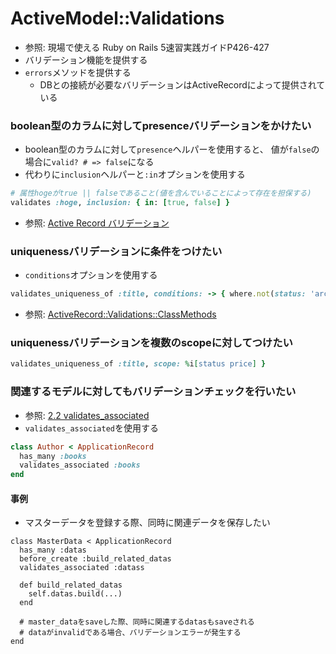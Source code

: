 # ActiveModel::Validations
- 参照: 現場で使える Ruby on Rails 5速習実践ガイドP426-427
- バリデーション機能を提供する
- `errors`メソッドを提供する
  - DBとの接続が必要なバリデーションはActiveRecordによって提供されている

### boolean型のカラムに対してpresenceバリデーションをかけたい
- boolean型のカラムに対して`presence`ヘルパーを使用すると、
値が`false`の場合に`valid? # => false`になる
- 代わりに`inclusion`ヘルパーと`:in`オプションを使用する
```ruby
# 属性hogeがtrue || falseであること(値を含んでいることによって存在を担保する)
validates :hoge, inclusion: { in: [true, false] }
```
- 参照: [Active Record バリデーション](https://railsguides.jp/active_record_validations.html#inclusion)

### uniquenessバリデーションに条件をつけたい
- `conditions`オプションを使用する
```ruby
validates_uniqueness_of :title, conditions: -> { where.not(status: 'archived') }
```
- 参照: [ActiveRecord::Validations::ClassMethods](https://api.rubyonrails.org/classes/ActiveRecord/Validations/ClassMethods.html#method-i-validates_uniqueness_of)

### uniquenessバリデーションを複数のscopeに対してつけたい
```ruby
validates_uniqueness_of :title, scope: %i[status price] }
```

### 関連するモデルに対してもバリデーションチェックを行いたい
- 参照: [2.2 validates_associated](https://railsguides.jp/active_record_validations.html#validates-associated)
- `validates_associated`を使用する
```ruby
class Author < ApplicationRecord
  has_many :books
  validates_associated :books
end
```

#### 事例
- マスターデータを登録する際、同時に関連データを保存したい
```
class MasterData < ApplicationRecord
  has_many :datas
  before_create :build_related_datas
  validates_associated :datass

  def build_related_datas
    self.datas.build(...)
  end

  # master_dataをsaveした際、同時に関連するdatasもsaveされる
  # dataがinvalidである場合、バリデーションエラーが発生する
end
```
